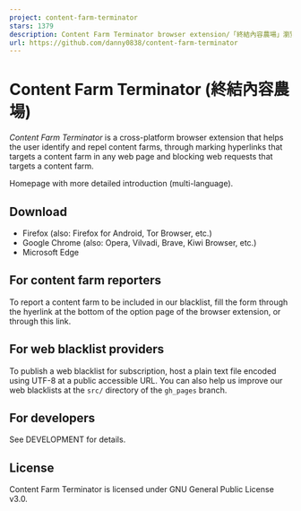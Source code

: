 ```yaml
---
project: content-farm-terminator
stars: 1379
description: Content Farm Terminator browser extension/「終結內容農場」瀏覽器套件
url: https://github.com/danny0838/content-farm-terminator
---
```


Content Farm Terminator (終結內容農場)
================================

_Content Farm Terminator_ is a cross-platform browser extension that helps the user identify and repel content farms, through marking hyperlinks that targets a content farm in any web page and blocking web requests that targets a content farm.

Homepage with more detailed introduction (multi-language).

Download
--------

-   Firefox (also: Firefox for Android, Tor Browser, etc.)
-   Google Chrome (also: Opera, Vilvadi, Brave, Kiwi Browser, etc.)
-   Microsoft Edge

For content farm reporters
--------------------------

To report a content farm to be included in our blacklist, fill the form through the hyerlink at the bottom of the option page of the browser extension, or through this link.

For web blacklist providers
---------------------------

To publish a web blacklist for subscription, host a plain text file encoded using UTF-8 at a public accessible URL. You can also help us improve our web blacklists at the `src/` directory of the `gh_pages` branch.

For developers
--------------

See DEVELOPMENT for details.

License
-------

Content Farm Terminator is licensed under GNU General Public License v3.0.

